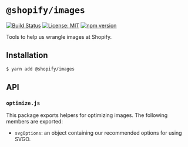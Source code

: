 # `@shopify/images`

[![Build Status](https://travis-ci.org/Shopify/web-foundation.svg?branch=master)](https://travis-ci.org/Shopify/web-foundation)
[![License: MIT](https://img.shields.io/badge/License-MIT-green.svg)](LICENSE.md) [![npm version](https://badge.fury.io/js/%40shopify%2Fimages.svg)](https://badge.fury.io/js/%40shopify%2Fimages.svg)

Tools to help us wrangle images at Shopify.

## Installation

```bash
$ yarn add @shopify/images
```

## API

### `optimize.js`

This package exports helpers for optimizing images. The following members are exported:

* `svgOptions`: an object containing our recommended options for using SVGO.
